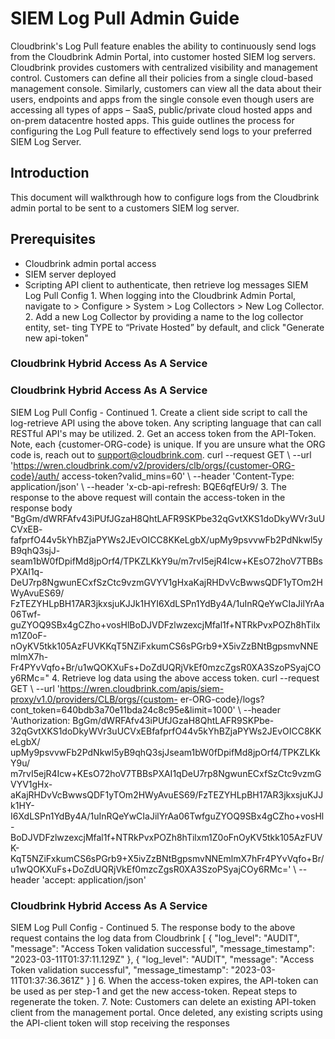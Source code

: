 # SIEM Log Pull Admin Guide

Cloudbrink's Log Pull feature enables the ability to continuously send logs from the Cloudbrink Admin Portal, into customer hosted SIEM log servers. Cloudbrink provides customers with centralized visibility and management control. Customers can define all their policies from a single cloud-based management console. Similarly, customers can view all the data about their users, endpoints and apps from the single console even though users are accessing all types of apps – SaaS, public/private cloud hosted apps and on-prem datacentre hosted apps. This guide outlines the process for configuring the Log Pull feature to effectively send logs to your preferred SIEM Log Server.

## Introduction

This document will walkthrough how to configure logs from the Cloudbrink admin portal to be sent to a customers SIEM log server.

## Prerequisites

- Cloudbrink admin portal access
- SIEM server deployed
- Scripting API client to authenticate, then retrieve log messages
SIEM Log Pull Config 1. When logging into the Cloudbrink Admin Portal, navigate to > Configure > System > Log Collectors > New Log Collector. 2. Add a new Log Collector by providing a name to the log collector entity, set- ting TYPE to “Private Hosted” by default, and click "Generate new api-token"

### Cloudbrink Hybrid Access As A Service

### Cloudbrink Hybrid Access As A Service

SIEM Log Pull Config - Continued 1. Create a client side script to call the log-retrieve API using the above token. Any scripting language that can call RESTful API's may be utilized. 2. Get an access token from the API-Token. Note, each {customer-ORG-code} is unique. If you are unsure what the ORG code is, reach out to support@cloudbrink.com. curl --request GET \ --url 'https://wren.cloudbrink.com/v2/providers/clb/orgs/{customer-ORG-code}/auth/ access-token?valid_mins=60' \ --header 'Content-Type: application/json' \ --header 'x-cb-api-refresh: BQE6qfEUr9/ 3. The response to the above request will contain the access-token in the response body "BgGm/dWRFAfv43iPUfJGzaH8QhtLAFR9SKPbe32qGvtXKS1doDkyWVr3uUCVxEB- fafprfO44v5kYhBZjaPYWs2JEvOICC8KKeLgbX/upMy9psvvwFb2PdNkwl5yB9qhQ3sjJ- seam1bW0fDpifMd8jpOrf4/TPKZLKkY9u/m7rvI5ejR4Icw+KEsO72hoV7TBBsPXAI1q- DeU7rp8NgwunECxfSzCtc9vzmGVYV1gHxaKajRHDvVcBwwsQDF1yTOm2HWyAvuES69/ FzTEZYHLpBH17AR3jkxsjuKJJk1HYI6XdLSPn1YdBy4A/1uInRQeYwCIaJilYrAa06Twf- guZYOQ9SBx4gCZho+vosHlBoDJVDFzlwzexcjMfal1f+NTRkPvxPOZh8hTilxm1Z0oF- nOyKV5tkk105AzFUVKKqT5NZiFxkumCS6sPGrb9+X5ivZzBNtBgpsmvNNEmlmX7h- Fr4PYvVqfo+Br/u1wQOKXuFs+DoZdUQRjVkEf0mzcZgsR0XA3SzoPSyajCOy6RMc=" 4. Retrieve log data using the above access token. curl --request GET \ --url 'https://wren.cloudbrink.com/apis/siem-proxy/v1.0/providers/CLB/orgs/{custom- er-ORG-code}/logs?cont_token=640bdb3a70e11bda24c8c95e&limit=1000' \ --header 'Authorization: BgGm/dWRFAfv43iPUfJGzaH8QhtLAFR9SKPbe- 32qGvtXKS1doDkyWVr3uUCVxEBfafprfO44v5kYhBZjaPYWs2JEvOICC8KKeLgbX/ upMy9psvvwFb2PdNkwl5yB9qhQ3sjJseam1bW0fDpifMd8jpOrf4/TPKZLKkY9u/ m7rvI5ejR4Icw+KEsO72hoV7TBBsPXAI1qDeU7rp8NgwunECxfSzCtc9vzmGVYV1gHx- aKajRHDvVcBwwsQDF1yTOm2HWyAvuES69/FzTEZYHLpBH17AR3jkxsjuKJJk1HY- I6XdLSPn1YdBy4A/1uInRQeYwCIaJilYrAa06TwfguZYOQ9SBx4gCZho+vosHl- BoDJVDFzlwzexcjMfal1f+NTRkPvxPOZh8hTilxm1Z0oFnOyKV5tkk105AzFUVK- KqT5NZiFxkumCS6sPGrb9+X5ivZzBNtBgpsmvNNEmlmX7hFr4PYvVqfo+Br/ u1wQOKXuFs+DoZdUQRjVkEf0mzcZgsR0XA3SzoPSyajCOy6RMc=' \ --header 'accept: application/json'

### Cloudbrink Hybrid Access As A Service

SIEM Log Pull Config - Continued 5. The response body to the above request contains the log data from Cloudbrink [ { "log_level": "AUDIT", "message": "Access Token validation successful", "message_timestamp": "2023-03-11T01:37:11.129Z" }, { "log_level": "AUDIT", "message": "Access Token validation successful", "message_timestamp": "2023-03-11T01:37:36.361Z" } ] 6. When the access-token expires, the API-token can be used as per step-1 and get the new access-token. Repeat steps to regenerate the token. 7. Note: Customers can delete an existing API-token client from the management portal. Once deleted, any existing scripts using the API-client token will stop receiving the responses